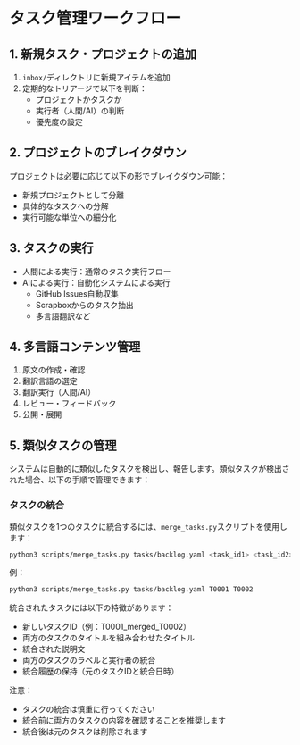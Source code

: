# タスク管理ワークフロー

## 1. 新規タスク・プロジェクトの追加

1. `inbox/`ディレクトリに新規アイテムを追加
2. 定期的なトリアージで以下を判断：
   - プロジェクトかタスクか
   - 実行者（人間/AI）の判断
   - 優先度の設定

## 2. プロジェクトのブレイクダウン

プロジェクトは必要に応じて以下の形でブレイクダウン可能：
- 新規プロジェクトとして分離
- 具体的なタスクへの分解
- 実行可能な単位への細分化

## 3. タスクの実行

- 人間による実行：通常のタスク実行フロー
- AIによる実行：自動化システムによる実行
  - GitHub Issues自動収集
  - Scrapboxからのタスク抽出
  - 多言語翻訳など

## 4. 多言語コンテンツ管理

1. 原文の作成・確認
2. 翻訳言語の選定
3. 翻訳実行（人間/AI）
4. レビュー・フィードバック
5. 公開・展開

## 5. 類似タスクの管理

システムは自動的に類似したタスクを検出し、報告します。類似タスクが検出された場合、以下の手順で管理できます：

### タスクの統合

類似タスクを1つのタスクに統合するには、`merge_tasks.py`スクリプトを使用します：

```bash
python3 scripts/merge_tasks.py tasks/backlog.yaml <task_id1> <task_id2>
```

例：
```bash
python3 scripts/merge_tasks.py tasks/backlog.yaml T0001 T0002
```

統合されたタスクには以下の特徴があります：
- 新しいタスクID（例：T0001_merged_T0002）
- 両方のタスクのタイトルを組み合わせたタイトル
- 統合された説明文
- 両方のタスクのラベルと実行者の統合
- 統合履歴の保持（元のタスクIDと統合日時）

注意：
- タスクの統合は慎重に行ってください
- 統合前に両方のタスクの内容を確認することを推奨します
- 統合後は元のタスクは削除されます

